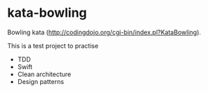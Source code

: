 # kata-bowling
Bowling kata (http://codingdojo.org/cgi-bin/index.pl?KataBowling).

This is a test project to practise

- TDD
- Swift
- Clean architecture
- Design patterns
